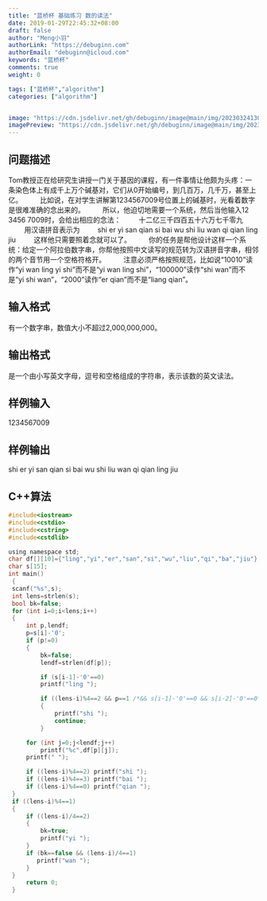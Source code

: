 ```yaml
---
title: "蓝桥杯 基础练习 数的读法"
date: 2019-01-29T22:45:32+08:00
draft: false
author: "Meng小羽"
authorLink: "https://debuginn.com"
authorEmail: "debuginn@icloud.com"
keywords: "蓝桥杯"
comments: true
weight: 0

tags: ["蓝桥杯","algorithm"]
categories: ["algorithm"]


image: "https://cdn.jsdelivr.net/gh/debuginn/image@main/img/202303241303887.jpg"
imagePreview: "https://cdn.jsdelivr.net/gh/debuginn/image@main/img/202303241303887.jpg"
---
```


## 问题描述

Tom教授正在给研究生讲授一门关于基因的课程，有一件事情让他颇为头疼：一条染色体上有成千上万个碱基对，它们从0开始编号，到几百万，几千万，甚至上亿。
　　
比如说，在对学生讲解第1234567009号位置上的碱基时，光看着数字是很难准确的念出来的。
　　
所以，他迫切地需要一个系统，然后当他输入12 3456 7009时，会给出相应的念法：
　　
十二亿三千四百五十六万七千零九
　　
用汉语拼音表示为
　　
shi er yi san qian si bai wu shi liu wan qi qian ling jiu
　　
这样他只需要照着念就可以了。
　　
你的任务是帮他设计这样一个系统：给定一个阿拉伯数字串，你帮他按照中文读写的规范转为汉语拼音字串，相邻的两个音节用一个空格符格开。
　　
注意必须严格按照规范，比如说“10010”读作“yi wan ling yi shi”而不是“yi wan ling shi”，“100000”读作“shi wan”而不是“yi shi wan”，“2000”读作“er qian”而不是“liang qian”。

## 输入格式

有一个数字串，数值大小不超过2,000,000,000。

## 输出格式

是一个由小写英文字母，逗号和空格组成的字符串，表示该数的英文读法。

## 样例输入

1234567009

## 样例输出

shi er yi san qian si bai wu shi liu wan qi qian ling jiu

## C++算法

```c
#include<iostream>
#include<cstdio>
#include<cstring>
#include<cstdlib>

using namespace std;
char df[][10]={"ling","yi","er","san","si","wu","liu","qi","ba","jiu"};
char s[15];
int main()
 {
 scanf("%s",s);
 int lens=strlen(s);
 bool bk=false;
 for (int i=0;i<lens;i++)
 {
     int p,lendf;
     p=s[i]-'0';
     if (p!=0)
     {
         bk=false;
         lendf=strlen(df[p]);

         if (s[i-1]-'0'==0) 
         printf("ling ");

         if ((lens-i)%4==2 && p==1 /*&& s[i-1]-'0'==0 && s[i-2]-'0'==0*/ && i==0)
         {
             printf("shi ");
             continue;
         }

     for (int j=0;j<lendf;j++)
         printf("%c",df[p][j]);
     printf(" ");

     if ((lens-i)%4==2) printf("shi ");
     if ((lens-i)%4==3) printf("bai ");
     if ((lens-i)%4==0) printf("qian ");
 }
 if ((lens-i)%4==1)
 {
     if ((lens-i)/4==2)
     {
         bk=true;
         printf("yi ");
     }
     if (bk==false && (lens-i)/4==1) 
        printf("wan ");
     }
 }
     return 0;
 } 
```